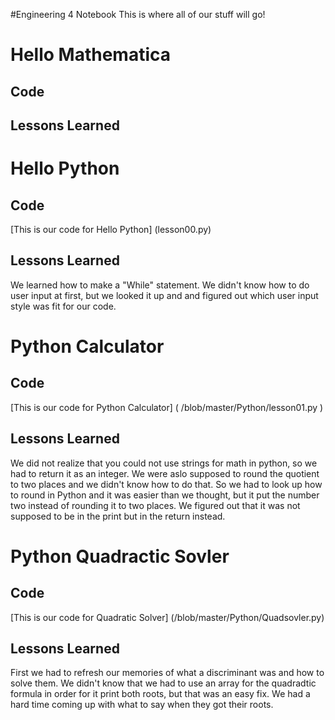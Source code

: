 #Engineering 4 Notebook
This is where all of our stuff will go!
# Hello Mathematica
## Code
 
## Lessons Learned


# Hello Python 

## Code
[This is our code for Hello Python] (lesson00.py)
## Lessons Learned
We learned how to make a "While" statement. We didn't know how to do user input at first, but we looked it up and and figured out which user input style was fit for our code.

# Python Calculator

## Code
[This is our code for Python Calculator] ( /blob/master/Python/lesson01.py )
## Lessons Learned
We did not realize that you could not use strings for math in python, so we had to return it as an integer. We were aslo supposed to round the quotient to two places and we didn't know how to do that. So we had to look up how to round in Python and it was easier than we thought, but it put the number two instead of rounding it to two places. We figured out that it was not supposed to be in the print but in the return instead.

# Python Quadractic Sovler

## Code
[This is our code for Quadratic Solver] (/blob/master/Python/Quadsovler.py)
## Lessons Learned
First we had to refresh our memories of what a discriminant was and how to solve them. We didn't know that we had to use an array for the quadradtic formula in order for it print both roots, but that was an easy fix. We had a hard time coming up with what to say when they got their roots. 
